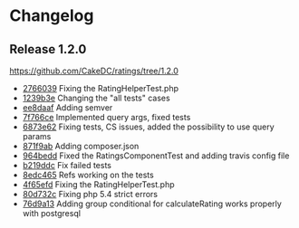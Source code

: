 Changelog
=========

Release 1.2.0
-------------

https://github.com/CakeDC/ratings/tree/1.2.0

* [2766039](https://github.com/CakeDC/ratings/commit/2766039) Fixing the RatingHelperTest.php
* [1239b3e](https://github.com/CakeDC/ratings/commit/1239b3e) Changing the "all tests" cases
* [ee8daaf](https://github.com/CakeDC/ratings/commit/ee8daaf) Adding semver
* [7f766ce](https://github.com/CakeDC/ratings/commit/7f766ce) Implemented query args, fixed tests
* [6873e62](https://github.com/CakeDC/ratings/commit/6873e62) Fixing tests, CS issues, added the possibility to use query params
* [871f9ab](https://github.com/CakeDC/ratings/commit/871f9ab) Adding composer.json
* [964bedd](https://github.com/CakeDC/ratings/commit/964bedd) Fixed the RatingsComponentTest and adding travis config file
* [b219ddc](https://github.com/CakeDC/ratings/commit/b219ddc) Fix failed tests
* [8edc465](https://github.com/CakeDC/ratings/commit/8edc465) Refs working on the tests
* [4f65efd](https://github.com/CakeDC/ratings/commit/4f65efd) Fixing the RatingHelperTest.php
* [80d732c](https://github.com/CakeDC/ratings/commit/80d732c) Fixing php 5.4 strict errors
* [76d9a13](https://github.com/CakeDC/ratings/commit/76d9a13) Adding group conditional for calculateRating works properly with postgresql
